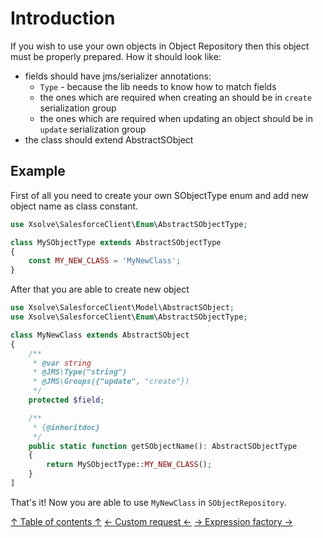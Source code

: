 Introduction
==

If you wish to use your own objects in Object Repository then this object must be properly prepared.
How it should look like:
* fields should have jms/serializer annotations:
  * `Type` - because the lib needs to know how to match fields
  * the ones which are required when creating an should be in `create` serialization group
  * the ones which are required when updating an object should be in `update` serialization group
* the class should extend AbstractSObject

## Example
First of all you need to create your own SObjectType enum and add new object name as class constant.

```php
use Xsolve\SalesforceClient\Enum\AbstractSObjectType;

class MySObjectType extends AbstractSObjectType
{
    const MY_NEW_CLASS = 'MyNewClass';
}
```

After that you are able to create new object

```php
use Xsolve\SalesforceClient\Model\AbstractSObject;
use Xsolve\SalesforceClient\Enum\AbstractSObjectType;

class MyNewClass extends AbstractSObject
{
    /**
     * @var string
     * @JMS\Type("string")
     * @JMS\Groups({"update", "create"})
     */
    protected $field;

    /**
     * {@inheritdoc}
     */
    public static function getSObjectName(): AbstractSObjectType
    {
        return MySObjectType::MY_NEW_CLASS();
    }
]
```
That's it! Now you are able to use `MyNewClass` in `SObjectRepository`.

[↑ Table of contents ↑](doc/README.md)
[← Custom request ←](custom-request.md)
[→ Expression factory →](expression-factory.md)
